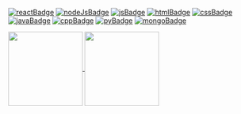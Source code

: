 [![reactBadge]][reactUrl]
[![nodeJsBadge]][nodeJsUrl]
[![jsBadge]][jsBadge]
[![htmlBadge]][htmlUrl]
[![cssBadge]][cssUrl]
[![javaBadge]][javaUrl]
[![cppBadge]][cppUrl]
[![pyBadge]][pyUrl]
[![mongoBadge]][mongoUrl]

<!-- ![Github Stats][statsUrl]
![Github langs][langsUrl] -->

<a href="https://github.com/Fabiofdez">
  <img height="150" align="center"src="https://github-readme-stats-fabiofdez.vercel.app/api?username=fabiofdez&hide=stars&custom_title=My%20GitHub%20Stats&show_icons=true&theme=transparent&title_color=139a91&icon_color=0eaa74&border_color=139a919a" />
</a>
<a href="https://github.com/Fabiofdez">
  <img height="150" align="center" src="https://github-readme-stats-fabiofdez.vercel.app/api/top-langs/?username=fabiofdez&exclude_repo=Compilers-Interpreters,cs229-f22-ffernan9&size_weight=0.5&count_weight=0.5&layout=compact&theme=transparent&title_color=139a91&border_color=139a919a" />
</a>

[reactBadge]: https://img.shields.io/badge/-React-61DAFB?style=for-the-badge&logo=react&logoColor=black
[reactUrl]: https://react.dev/

[nodeJsBadge]: https://img.shields.io/badge/-Node.js-5FA04E?style=for-the-badge&logo=nodedotjs&logoColor=white
[nodeJsUrl]: https://nodejs.org/en

[jsBadge]: https://img.shields.io/badge/-JavaScript-F7DF1E?style=for-the-badge&logo=javascript&logoColor=black
[jsUrl]: https://www.javascript.com/

[htmlBadge]: https://img.shields.io/badge/-HTML-E34C26?style=for-the-badge&logo=html5&logoColor=white
[htmlUrl]: https://html.spec.whatwg.org/

[cssBadge]: https://img.shields.io/badge/-CSS-264DE4?style=for-the-badge&logo=css3
[cssUrl]: https://www.w3.org/Style/CSS/

[javaBadge]: https://img.shields.io/badge/-Java-EC2025?style=for-the-badge
[javaUrl]: https://www.java.com/

[cppBadge]: https://img.shields.io/badge/-C/C++-00599C?style=for-the-badge&logo=cplusplus&logoColor=white
[cppUrl]: https://cplusplus.com/reference/

[pyBadge]: https://img.shields.io/badge/-Python-4584B6?style=for-the-badge&logo=python&logoColor=FFDE57
[pyUrl]: https://www.python.org/

[mongoBadge]: https://img.shields.io/badge/-MongoDB-001E2B?style=for-the-badge&logo=mongodb&logoColor=00ED64
[mongoUrl]: https://www.mongodb.com/
